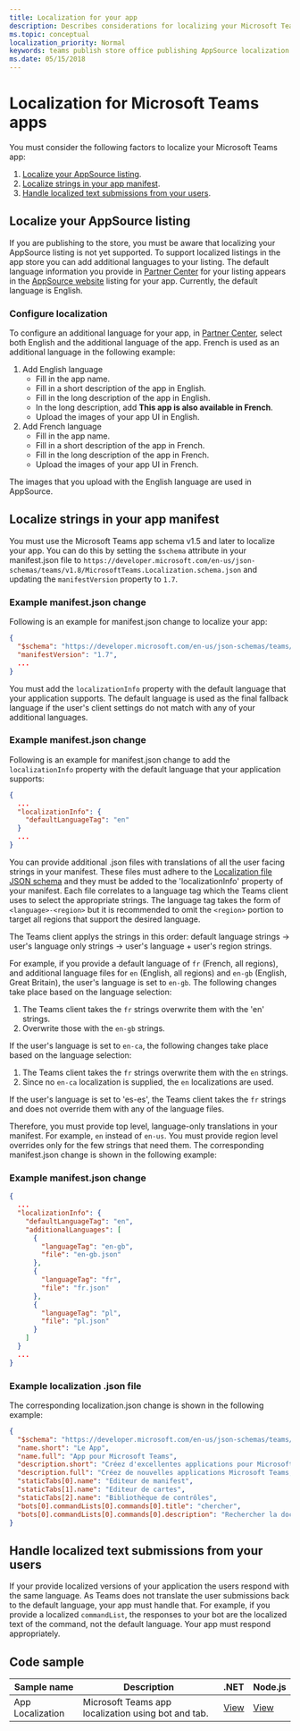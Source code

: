 ```yaml
---
title: Localization for your app
description: Describes considerations for localizing your Microsoft Teams app.
ms.topic: conceptual
localization_priority: Normal
keywords: teams publish store office publishing AppSource localization language
ms.date: 05/15/2018
---
```

# Localization for Microsoft Teams apps

You must consider the following factors to localize your Microsoft Teams app:

1. [Localize your AppSource listing](#localize-your-AppSource-listing).
1. [Localize strings in your app manifest](#localize-strings-in-your-app-manifest). 
1. [Handle localized text submissions from your users](#handle-localized-text-submissions-from-your-users).

## Localize your AppSource listing

If you are publishing to the store, you must be aware that localizing your AppSource listing is not yet supported. To support localized listings in the app store you can add additional languages to your listing. The default language information you provide in [Partner Center](/office/dev/store/submit-to-appsource-via-partner-center) for your listing appears in the [AppSource website](https://appsource.microsoft.com/marketplace/apps?product=office%3Bteams&page=1) listing for your app. Currently, the default language is English.

### Configure localization

To configure an additional language for your app, in [Partner Center](/office/dev/store/submit-to-appsource-via-partner-center), select both English and the additional language of the app. French is used as an additional language in the following example:

1. Add English language
    * Fill in the app name.
    * Fill in a short description of the app in English.
    * Fill in the long description of the app in English.
    * In the long description, add **This app is also available in French**.
    * Upload the images of your app UI in English.
2. Add French language
    * Fill in the app name.
    * Fill in a short description of the app in French.
    * Fill in the long description of the app in French.
    * Upload the images of your app UI in French.

The images that you upload with the English language are used in AppSource.

## Localize strings in your app manifest

You must use the Microsoft Teams app schema v1.5 and later to localize your app. You can do this by setting the `$schema` attribute in your manifest.json file to `https://developer.microsoft.com/en-us/json-schemas/teams/v1.8/MicrosoftTeams.Localization.schema.json` and updating the `manifestVersion` property to `1.7`. 

### Example manifest.json change

Following is an example for manifest.json change to localize your app:

```json
{
  "$schema": "https://developer.microsoft.com/en-us/json-schemas/teams/v1.8/MicrosoftTeams.Localization.schema.json",
  "manifestVersion": "1.7",
  ...
}
```

You must add the `localizationInfo` property with the default language that your application supports. The default language is used as the final fallback language if the user's client settings do not match with any of your additional languages.

### Example manifest.json change

Following is an example for manifest.json change to add the `localizationInfo` property with the default language that your application supports:

```json
{
  ...
  "localizationInfo": {
    "defaultLanguageTag": "en"
  }
  ...
}
```

You can provide additional .json files with translations of all the user facing strings in your manifest. These files must adhere to the [Localization file JSON schema](../../resources/schema/localization-schema.md) and they must be added to the 'localizationInfo' property of your manifest. Each file correlates to a language tag which the Teams client uses to select the appropriate strings. The language tag takes the form of `<language>-<region>` but it is recommended to omit the `<region>` portion to target all regions that support the desired language.

The Teams client applys the strings in this order: default language strings -> user's language only strings -> user's language + user's region strings.

For example, if you provide a default language of `fr` (French, all regions), and additional language files for `en` (English, all regions) and `en-gb` (English, Great Britain), the user's language is set to `en-gb`. The following changes take place based on the language selection:

1. The Teams client takes the `fr` strings overwrite them with the 'en' strings.
1. Overwrite those with the `en-gb` strings.

If the user's language is set to `en-ca`, the following changes take place based on the language selection: 

1. The Teams client takes the `fr` strings overwrite them with the `en` strings.
1. Since no `en-ca` localization is supplied, the `en` localizations are used.

If the user's language is set to 'es-es', the Teams client takes the `fr` strings and does not override them with any of the language files.

Therefore, you must provide top level, language-only translations in your manifest. For example, `en` instead of `en-us`. You must provide region level overrides only for the few strings that need them. The corresponding manifest.json change is shown in the following example:

### Example manifest.json change

```json
{
  ...
  "localizationInfo": {
    "defaultLanguageTag": "en",
    "additionalLanguages": [
      {
        "languageTag": "en-gb",
        "file": "en-gb.json"
      },
      {
        "languageTag": "fr",
        "file": "fr.json"
      },
      {
        "languageTag": "pl",
        "file": "pl.json"
      }
    ]
  }
  ...
}
```

### Example localization .json file

 The corresponding localization.json change is shown in the following example:

```json
{
  "$schema": "https://developer.microsoft.com/en-us/json-schemas/teams/v1.8/MicrosoftTeams.Localization.schema.json",
  "name.short": "Le App",
  "name.full": "App pour Microsoft Teams",
  "description.short": "Créez d'excellentes applications pour Microsoft Teams avec App.",
  "description.full": "Créez de nouvelles applications Microsoft Teams, concevez et prévisualisez des cartes bot, et explorez la documentation avec App.",
  "staticTabs[0].name": "Editeur de manifest",
  "staticTabs[1].name": "Editeur de cartes",
  "staticTabs[2].name": "Bibliothèque de contrôles",
  "bots[0].commandLists[0].commands[0].title": "chercher",
  "bots[0].commandLists[0].commands[0].description": "Rechercher la documentation Teams pertinente"
}
```

## Handle localized text submissions from your users

If your provide localized versions of your application the users respond with the same language. As Teams does not translate the user submissions back to the default language, your app must handle that. For example, if you provide a localized `commandList`, the responses to your bot are the localized text of the command, not the default language. Your app must respond appropriately.

## Code sample

| Sample name | Description | .NET | Node.js |
|-------------|-------------|------|------|
| App Localization | Microsoft Teams app localization using bot and tab. | [View](https://github.com/OfficeDev/Microsoft-Teams-Samples/tree/main/samples/app-localization/csharp) |[View](https://github.com/OfficeDev/Microsoft-Teams-Samples/tree/main/samples/app-localization/nodejs) |


